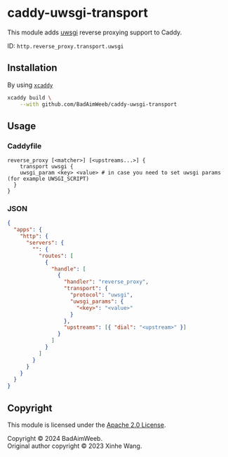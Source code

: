 # caddy-uwsgi-transport

This module adds [uwsgi](https://uwsgi-docs.readthedocs.io/en/latest/Protocol.html) reverse proxying support to Caddy.

ID: `http.reverse_proxy.transport.uwsgi`

## Installation

By using [`xcaddy`](https://caddyserver.com/docs/build#xcaddy)

```sh
xcaddy build \
    --with github.com/BadAimWeeb/caddy-uwsgi-transport
```

## Usage

### Caddyfile

```caddyfile
reverse_proxy [<matcher>] [<upstreams...>] {
	transport uwsgi {
    uwsgi_param <key> <value> # in case you need to set uwsgi params (for example UWSGI_SCRIPT)
  }
}
```

### JSON

```json
{
  "apps": {
    "http": {
      "servers": {
        "": {
          "routes": [
            {
              "handle": [
                {
                  "handler": "reverse_proxy",
                  "transport": {
                    "protocol": "uwsgi",
                    "uwsgi_params": {
                      "<key>": "<value>"
                    }
                  },
                  "upstreams": [{ "dial": "<upstream>" }]
                }
              ]
            }
          ]
        }
      }
    }
  }
}
```

## Copyright

This module is licensed under the [Apache 2.0 License](LICENSE).

Copyright ©️ 2024 BadAimWeeb.<br />Original author copyright ©️ 2023 Xinhe Wang.